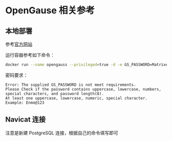 # OpenGause 相关参考

## 本地部署

参考[官方网站](https://docs.opengauss.org/zh/docs/7.0.0-RC1/docs/InstallationGuide/%E5%AE%B9%E5%99%A8%E9%95%9C%E5%83%8F%E5%AE%89%E8%A3%85.html)

运行容器参考如下命令：
```bash
docker run --name opengauss --privileged=true -d -e GS_PASSWORD=Matrix#13331314 -e GS_NODENAME=matrixaidb -e GS_USERNAME=matrixai -e GS_DB=matrixai -v {/you/path/to/backend/db }:/var/lib/opengauss -p 8888:5432 opengauss/opengauss-server:latest
```

密码要求：
```log
Error: The supplied GS_PASSWORD is not meet requirements.
Please Check if the password contains uppercase, lowercase, numbers, special characters, and password length(8).
At least one uppercase, lowercase, numeric, special character.
Example: Enmo@123
```

## Navicat 连接

注意是新建 PostgreSQL 连接，根据自己的命令填写即可